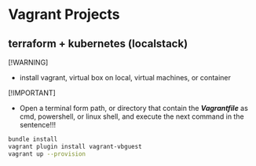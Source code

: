 # Vagrant Projects

## terraform + kubernetes (localstack)

[!WARNING]

* install vagrant, virtual box on local, virtual machines, or container

[!IMPORTANT]

* Open a terminal form path, or directory that contain the ***Vagrantfile*** as cmd, powershell, or linux  shell, and execute the next command in the sentence!!!

``` bash
bundle install
vagrant plugin install vagrant-vbguest
vagrant up --provision
```
